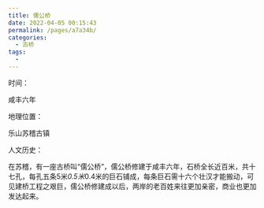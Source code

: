 ```yaml
---
title: 儒公桥
date: 2022-04-05 00:15:43
permalink: /pages/a7a34b/
categories:
  - 古桥
tags:
  - 
---
```

时间：

咸丰六年

地理位置：

乐山苏稽古镇

人文历史：

在苏稽，有一座古桥叫“儒公桥”，儒公桥修建于咸丰六年，石桥全长近百米，共十七孔，每孔五条5米*0.5米*0.4米的巨石铺成，每条巨石需十六个壮汉才能搬动，可见建桥工程之艰巨，儒公桥修建成以后，两岸的老百姓来往更加亲密，商业也更加发达起来。

